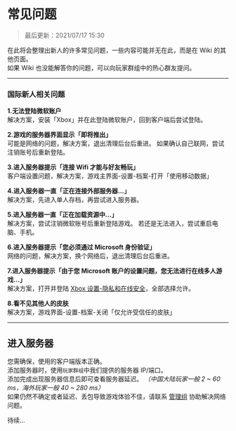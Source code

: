 <!-- guide/question -->

# 常见问题

> 最后更新：2021/07/17 15:30

在此将会整理出新人的许多常见问题，一些内容可能并无在此，而是在 Wiki 的其他页面。</br>
如果 Wiki 也没能解答你的问题，可以向玩家群组中的热心群友提问。

---

### 国际新人相关问题

**1.无法登陆微软账户** <br/>
解决方案，安装「Xbox」并在此登陆微软账户，回到客户端后尝试登陆。

**2.游戏的服务器界面显示「即将推出」** <br/>
可能是网络的问题，解决方案，退出清理后台后重进。
如果确认自己联网，尝试注销账号后重新登陆。

**3.进入服务器提示「连接 Wifi 才能与好友畅玩」** <br/>
客户端设置问题，解决方案，游戏主界面-设置-档案-打开「使用移动数据」

**4.进入服务器一直「正在连接外部服务器...」** <br/>
解决方案，先进入单人存档，再尝试进入服务器。

**5.进入服务器一直「正在加载资源中...」** <br/>
解决方案，尝试注销微软账号后重新登陆游戏。
若还是无法进入，尝试重启电脑、手机。

**6.进入服务器提示「您必须通过 Microsoft 身份验证」** <br/>
网络的问题，解决方案，换个网络后，退出清理后台后重进。

**7.进入服务器提示「由于您 Microsoft 账户的设置问题，您无法进行在线多人游戏...」** <br/>
解决方案，打开并登陆 [Xbox 设置-隐私和在线安全](https://account.xbox.com/zh-cn/Settings?rtc=1&wa=wsignin1.0&activetab=main:privilegetab)，全部选择允许。

**8.看不见其他人的皮肤** <br/>
解决方案，游戏界面-设置-档案-关闭「仅允许受信任的皮肤」

---

## 进入服务器

您需确保，使用的客户端版本正确。<br/>
添加服务器时，使用`玩家群组`中我们提供的服务器 IP/端口。<br/>
添加完成出现服务器信息后即可查看服务器延迟。 _（中国大陆玩家一般 2 ~ 60 ms，海外玩家一般 40 ~ 280 ms）_ <br/>
如果仍然不确定或者延迟、丢包导致游戏体验不佳，请联系 [管理组]() 协助解决网络问题。

待续...

